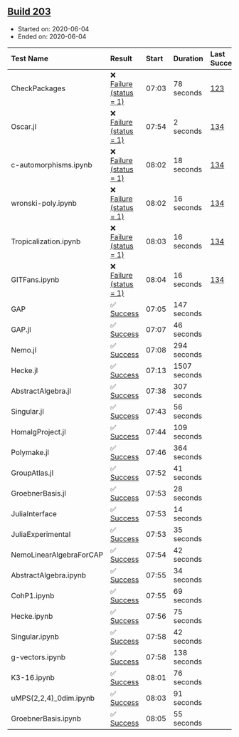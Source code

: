 ## [Build 203](https://oscarci.mathematik.uni-kl.de/job/oscar-stable/203/)

* Started on: 2020-06-04
* Ended on: 2020-06-04

| Test Name    | Result | Start | Duration | Last Success | First Failure |
|:-------------|:-------|:------|:---------|:-------------|:--------------|
| CheckPackages | ❌ [Failure (status = 1)](https://oscarci.mathematik.uni-kl.de/job/oscar-stable/203/artifact/logs/build-203/CheckPackages.log) | 07:03 | 78 seconds | [123](https://oscarci.mathematik.uni-kl.de/job/oscar-stable/123/) | [124](https://oscarci.mathematik.uni-kl.de/job/oscar-stable/124/) |
| Oscar.jl | ❌ [Failure (status = 1)](https://oscarci.mathematik.uni-kl.de/job/oscar-stable/203/artifact/logs/build-203/Oscar.jl.log) | 07:54 | 2 seconds | [134](https://oscarci.mathematik.uni-kl.de/job/oscar-stable/134/) | [177](https://oscarci.mathematik.uni-kl.de/job/oscar-stable/177/) |
| c-automorphisms.ipynb | ❌ [Failure (status = 1)](https://oscarci.mathematik.uni-kl.de/job/oscar-stable/203/artifact/logs/build-203/c-automorphisms.ipynb.log) | 08:02 | 18 seconds | [134](https://oscarci.mathematik.uni-kl.de/job/oscar-stable/134/) | [177](https://oscarci.mathematik.uni-kl.de/job/oscar-stable/177/) |
| wronski-poly.ipynb | ❌ [Failure (status = 1)](https://oscarci.mathematik.uni-kl.de/job/oscar-stable/203/artifact/logs/build-203/wronski-poly.ipynb.log) | 08:02 | 16 seconds | [134](https://oscarci.mathematik.uni-kl.de/job/oscar-stable/134/) | [177](https://oscarci.mathematik.uni-kl.de/job/oscar-stable/177/) |
| Tropicalization.ipynb | ❌ [Failure (status = 1)](https://oscarci.mathematik.uni-kl.de/job/oscar-stable/203/artifact/logs/build-203/Tropicalization.ipynb.log) | 08:03 | 16 seconds | [134](https://oscarci.mathematik.uni-kl.de/job/oscar-stable/134/) | [177](https://oscarci.mathematik.uni-kl.de/job/oscar-stable/177/) |
| GITFans.ipynb | ❌ [Failure (status = 1)](https://oscarci.mathematik.uni-kl.de/job/oscar-stable/203/artifact/logs/build-203/GITFans.ipynb.log) | 08:04 | 16 seconds | [134](https://oscarci.mathematik.uni-kl.de/job/oscar-stable/134/) | [177](https://oscarci.mathematik.uni-kl.de/job/oscar-stable/177/) |
| GAP | ✅ [Success](https://oscarci.mathematik.uni-kl.de/job/oscar-stable/203/artifact/logs/build-203/GAP.log) | 07:05 | 147 seconds |  |  |
| GAP.jl | ✅ [Success](https://oscarci.mathematik.uni-kl.de/job/oscar-stable/203/artifact/logs/build-203/GAP.jl.log) | 07:07 | 46 seconds |  |  |
| Nemo.jl | ✅ [Success](https://oscarci.mathematik.uni-kl.de/job/oscar-stable/203/artifact/logs/build-203/Nemo.jl.log) | 07:08 | 294 seconds |  |  |
| Hecke.jl | ✅ [Success](https://oscarci.mathematik.uni-kl.de/job/oscar-stable/203/artifact/logs/build-203/Hecke.jl.log) | 07:13 | 1507 seconds |  |  |
| AbstractAlgebra.jl | ✅ [Success](https://oscarci.mathematik.uni-kl.de/job/oscar-stable/203/artifact/logs/build-203/AbstractAlgebra.jl.log) | 07:38 | 307 seconds |  |  |
| Singular.jl | ✅ [Success](https://oscarci.mathematik.uni-kl.de/job/oscar-stable/203/artifact/logs/build-203/Singular.jl.log) | 07:43 | 56 seconds |  |  |
| HomalgProject.jl | ✅ [Success](https://oscarci.mathematik.uni-kl.de/job/oscar-stable/203/artifact/logs/build-203/HomalgProject.jl.log) | 07:44 | 109 seconds |  |  |
| Polymake.jl | ✅ [Success](https://oscarci.mathematik.uni-kl.de/job/oscar-stable/203/artifact/logs/build-203/Polymake.jl.log) | 07:46 | 364 seconds |  |  |
| GroupAtlas.jl | ✅ [Success](https://oscarci.mathematik.uni-kl.de/job/oscar-stable/203/artifact/logs/build-203/GroupAtlas.jl.log) | 07:52 | 41 seconds |  |  |
| GroebnerBasis.jl | ✅ [Success](https://oscarci.mathematik.uni-kl.de/job/oscar-stable/203/artifact/logs/build-203/GroebnerBasis.jl.log) | 07:53 | 28 seconds |  |  |
| JuliaInterface | ✅ [Success](https://oscarci.mathematik.uni-kl.de/job/oscar-stable/203/artifact/logs/build-203/JuliaInterface.log) | 07:53 | 14 seconds |  |  |
| JuliaExperimental | ✅ [Success](https://oscarci.mathematik.uni-kl.de/job/oscar-stable/203/artifact/logs/build-203/JuliaExperimental.log) | 07:53 | 35 seconds |  |  |
| NemoLinearAlgebraForCAP | ✅ [Success](https://oscarci.mathematik.uni-kl.de/job/oscar-stable/203/artifact/logs/build-203/NemoLinearAlgebraForCAP.log) | 07:54 | 42 seconds |  |  |
| AbstractAlgebra.ipynb | ✅ [Success](https://oscarci.mathematik.uni-kl.de/job/oscar-stable/203/artifact/logs/build-203/AbstractAlgebra.ipynb.log) | 07:55 | 34 seconds |  |  |
| CohP1.ipynb | ✅ [Success](https://oscarci.mathematik.uni-kl.de/job/oscar-stable/203/artifact/logs/build-203/CohP1.ipynb.log) | 07:55 | 69 seconds |  |  |
| Hecke.ipynb | ✅ [Success](https://oscarci.mathematik.uni-kl.de/job/oscar-stable/203/artifact/logs/build-203/Hecke.ipynb.log) | 07:56 | 75 seconds |  |  |
| Singular.ipynb | ✅ [Success](https://oscarci.mathematik.uni-kl.de/job/oscar-stable/203/artifact/logs/build-203/Singular.ipynb.log) | 07:58 | 42 seconds |  |  |
| g-vectors.ipynb | ✅ [Success](https://oscarci.mathematik.uni-kl.de/job/oscar-stable/203/artifact/logs/build-203/g-vectors.ipynb.log) | 07:58 | 138 seconds |  |  |
| K3-16.ipynb | ✅ [Success](https://oscarci.mathematik.uni-kl.de/job/oscar-stable/203/artifact/logs/build-203/K3-16.ipynb.log) | 08:01 | 76 seconds |  |  |
| uMPS(2,2,4)_0dim.ipynb | ✅ [Success](https://oscarci.mathematik.uni-kl.de/job/oscar-stable/203/artifact/logs/build-203/uMPS-2-2-4-_0dim.ipynb.log) | 08:03 | 91 seconds |  |  |
| GroebnerBasis.ipynb | ✅ [Success](https://oscarci.mathematik.uni-kl.de/job/oscar-stable/203/artifact/logs/build-203/GroebnerBasis.ipynb.log) | 08:05 | 55 seconds |  |  |
